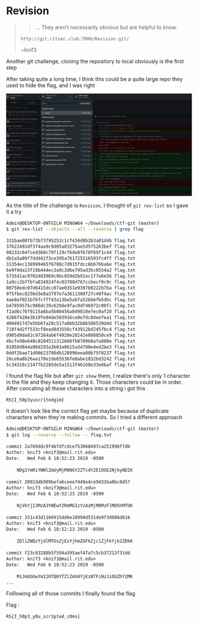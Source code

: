 # Revision

> > ... They aren’t necessarily obvious but are helpful to know.
>
> ```
> http://git.ritsec.club:7000/Revision.git/
> ```
>
> ~knif3

Another git challenge, cloning the repository to local obviously is the first step

After taking quite a long time, I think this could be a quite large repo they used to hide the flag, and I was right

![image-20210412141046916](https://github.com/Ch3lLIST4/CTF-Writeups-2021/blob/main/RITSEC-CTF-2021/images/Revision.png?raw=true)

As the title of the challenge is `Revision`, I thought of `git rev-list` so I gave it a try

```bash
Admin@DESKTOP-ONTGILH MINGW64 ~/Downloads/ctf-git (master)
$ git rev-list --objects --all --reverse | grep flag
```

```
331bae08fb73b73f95252c1cf434d8b2b3a01d4b flag.txt
37622491df3f4aa9c9d05a03275ae5d5f5263bef flag.txt
98232c64fce9360c79f119cf6de8f670f69f1c44 flag.txt
db1a5a09f7ddd42f3ce395a761725516593fc4ff flag.txt
31354ec1389994b5f6708c7d915fdcc6bb76ba6e flag.txt
6e9f0da13f19b444ec3a9c3d6e795ad35c0554a2 flag.txt
573541ac9702dd3969c9bc859d2b91ec1f7e6e56 flag.txt
1a9cc2b7fbfa834924f4c03780d767ccbecf0c9c flag.txt
00750edc07d6415dcc07ae0351e9397b0222b7ba flag.txt
975fbec8256d3e8a3797e7a3611380f27c49f4ac flag.txt
4ae8ef021bf6fcfff43a13be5abfa52bb6fb5dbc flag.txt
b4785957bc986dc39c629de9fac9df46972c00fc flag.txt
f2ad6c76f0115a6ba5b00456a849810e7ec0af20 flag.txt
4286f428e3b19fe84de503916ce0e7dc8deefea1 flag.txt
d00491fd7e5bb6fa28c517a0bb32b8b506539d4d flag.txt
718f4d2ff533cf8ead8d3556cf43912bd245fbc4 flag.txt
d905d9da82c97264ab6f4920e20242e088850ce9 flag.txt
4bcfe98e640c8284511312660fb8709b0afa888e flag.txt
01058d844a98d293a3b03a8615a34700e4ed2be3 flag.txt
0ddf2bae71d08623786db120996eea00b75f8237 flag.txt
28ce6a8b26aa170e1de65536fe8abe1832bd3242 flag.txt
5c34318c2147fb2285de5a1513f46168e33e6baf flag.txt
```

I found the flag file but after `git show` them, I realize there's only 1 character in the file and they keep changing it. Those characters could be in order. After concating all those characters into a string i got this

```
RS{I_h0p3yuscr1tedgim}
```

It doesn't look like the correct flag yet maybe because of duplicate characters when they're making commits. So I tried a different approach

```sh
Admin@DESKTOP-ONTGILH MINGW64 ~/Downloads/ctf-git (master)
$ git log --reverse --follow -- flag.txt
```

```
commit 2a769ddc9f4bfdfcdce753068497ca251996f7db
Author: knif3 <knif3@mail.rit.edu>
Date:   Wed Feb 6 18:52:23 2019 -0500

    NDg1YmRiYWNlZmUyMjM0NGY2ZTc4Y2E1OGE2NjkyNDIK

commit 2092ddb909befa6ceee7449e4ce9433ba8bc8d57
Author: knif3 <knif3@mail.rit.edu>
Date:   Wed Feb 6 18:52:23 2019 -0500

    NjVkYjI3MzA3YWEwY2RmMGIzYzAzMjM0MzFlMDhhMTUK

commit 331c43d1166915dd6e10994d531de9f3d986d616
Author: knif3 <knif3@mail.rit.edu>
Date:   Wed Feb 6 18:52:23 2019 -0500

    ZDliZWQzYjdlMTUxZjExYjhmZGFkZjc1ZjFkYjk2ZDkK

commit f23c83288b5f594a595aef47a7c5cb37213f31dd
Author: knif3 <knif3@mail.rit.edu>
Date:   Wed Feb 6 18:52:23 2019 -0500

    MzJmOGUwYmI2OTQ0YTZlZmU4YjEzNTFiNzJiOGZhY2MK
...
```

Folllowing all of those commits I finally found the flag

Flag :

```
RS{I_h0p3_y0u_scr1pted_c0ms}
```

